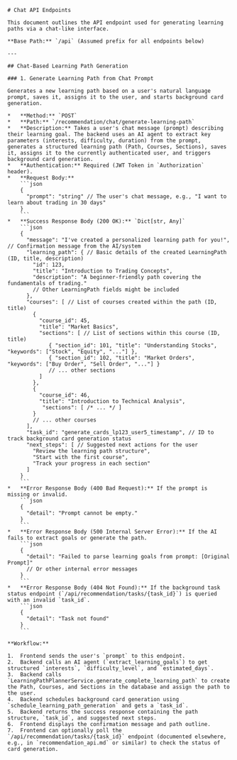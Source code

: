     # Chat API Endpoints

    This document outlines the API endpoint used for generating learning paths via a chat-like interface.

    **Base Path:** `/api` (Assumed prefix for all endpoints below)

    ---

    ## Chat-Based Learning Path Generation

    ### 1. Generate Learning Path from Chat Prompt

    Generates a new learning path based on a user's natural language prompt, saves it, assigns it to the user, and starts background card generation.

    *   **Method:** `POST`
    *   **Path:** `/recommendation/chat/generate-learning-path`
    *   **Description:** Takes a user's chat message (prompt) describing their learning goal. The backend uses an AI agent to extract key parameters (interests, difficulty, duration) from the prompt, generates a structured learning path (Path, Courses, Sections), saves it, assigns it to the currently authenticated user, and triggers background card generation.
    *   **Authentication:** Required (JWT Token in `Authorization` header).
    *   **Request Body:**
        ```json
        {
          "prompt": "string" // The user's chat message, e.g., "I want to learn about trading in 30 days"
        }
        ```
    *   **Success Response Body (200 OK):** `Dict[str, Any]`
        ```json
        {
          "message": "I've created a personalized learning path for you!", // Confirmation message from the AI/system
          "learning_path": { // Basic details of the created LearningPath (ID, title, description)
            "id": 123,
            "title": "Introduction to Trading Concepts",
            "description": "A beginner-friendly path covering the fundamentals of trading."
            // Other LearningPath fields might be included
          },
          "courses": [ // List of courses created within the path (ID, title)
            {
              "course_id": 45,
              "title": "Market Basics",
              "sections": [ // List of sections within this course (ID, title)
                 { "section_id": 101, "title": "Understanding Stocks", "keywords": ["Stock", "Equity", "..."] },
                 { "section_id": 102, "title": "Market Orders", "keywords": ["Buy Order", "Sell Order", "..."] }
                 // ... other sections
              ]
            },
            {
              "course_id": 46,
              "title": "Introduction to Technical Analysis",
               "sections": [ /* ... */ ]
            }
            // ... other courses
          ],
          "task_id": "generate_cards_lp123_user5_timestamp", // ID to track background card generation status
          "next_steps": [ // Suggested next actions for the user
            "Review the learning path structure",
            "Start with the first course",
            "Track your progress in each section"
          ]
        }
        ```
    *   **Error Response Body (400 Bad Request):** If the prompt is missing or invalid.
        ```json
        {
          "detail": "Prompt cannot be empty."
        }
        ```
    *   **Error Response Body (500 Internal Server Error):** If the AI fails to extract goals or generate the path.
        ```json
        {
          "detail": "Failed to parse learning goals from prompt: [Original Prompt]"
          // Or other internal error messages
        }
        ```
    *   **Error Response Body (404 Not Found):** If the background task status endpoint (`/api/recommendation/tasks/{task_id}`) is queried with an invalid `task_id`.
        ```json
        {
          "detail": "Task not found"
        }
        ```

    **Workflow:**

    1.  Frontend sends the user's `prompt` to this endpoint.
    2.  Backend calls an AI agent (`extract_learning_goals`) to get structured `interests`, `difficulty_level`, and `estimated_days`.
    3.  Backend calls `LearningPathPlannerService.generate_complete_learning_path` to create the Path, Courses, and Sections in the database and assign the path to the user.
    4.  Backend schedules background card generation using `schedule_learning_path_generation` and gets a `task_id`.
    5.  Backend returns the success response containing the path structure, `task_id`, and suggested next steps.
    6.  Frontend displays the confirmation message and path outline.
    7.  Frontend can optionally poll the `/api/recommendation/tasks/{task_id}` endpoint (documented elsewhere, e.g., in `recommendation_api.md` or similar) to check the status of card generation.